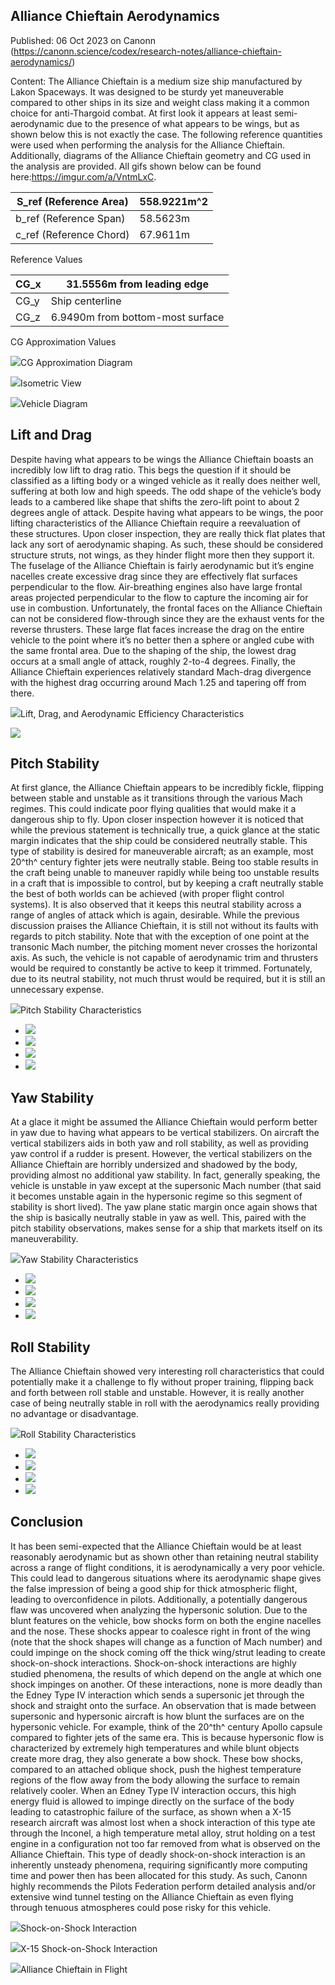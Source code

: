 ## Alliance Chieftain Aerodynamics

Published: 06 Oct 2023 on Canonn (https://canonn.science/codex/research-notes/alliance-chieftain-aerodynamics/)

Content: The Alliance Chieftain is a medium size ship manufactured by Lakon Spaceways. It was designed to be sturdy yet maneuverable compared to other ships in its size and weight class making it a common choice for anti-Thargoid combat. At first look it appears at least semi-aerodynamic due to the presence of what appears to be wings, but as shown below this is not exactly the case. The following reference quantities were used when performing the analysis for the Alliance Chieftain. Additionally, diagrams of the Alliance Chieftain geometry and CG used in the analysis are provided. All gifs shown below can be found here:https://imgur.com/a/VntmLxC.

| S\_ref (Reference Area) | 558.9221m^2 |
| --- | --- |
| b\_ref (Reference Span) | 58.5623m |
| c\_ref (Reference Chord) | 67.9611m |

Reference Values

| CG\_x | 31.5556m from leading edge |
| --- | --- |
| CG\_y | Ship centerline |
| CG\_z | 6.9490m from bottom-most surface |

CG Approximation Values

![](https://canonn.science/wp-content/uploads/2023/10/image-25-1024x399.png)CG Approximation Diagram

![](https://canonn.science/wp-content/uploads/2023/10/image-26-1024x676.png)Isometric View

![](https://canonn.science/wp-content/uploads/2023/10/image-27-1024x687.png)Vehicle Diagram

## Lift and Drag

Despite having what appears to be wings the Alliance Chieftain boasts an incredibly low lift to drag ratio. This begs the question if it should be classified as a lifting body or a winged vehicle as it really does neither well, suffering at both low and high speeds. The odd shape of the vehicle’s body leads to a cambered like shape that shifts the zero-lift point to about 2 degrees angle of attack. Despite having what appears to be wings, the poor lifting characteristics of the Alliance Chieftain require a reevaluation of these structures. Upon closer inspection, they are really thick flat plates that lack any sort of aerodynamic shaping. As such, these should be considered structure struts, not wings, as they hinder flight more then they support it. The fuselage of the Alliance Chieftain is fairly aerodynamic but it’s engine nacelles create excessive drag since they are effectively flat surfaces perpendicular to the flow. Air-breathing engines also have large frontal areas projected perpendicular to the flow to capture the incoming air for use in combustion. Unfortunately, the frontal faces on the Alliance Chieftain can not be considered flow-through since they are the exhaust vents for the reverse thrusters. These large flat faces increase the drag on the entire vehicle to the point where it’s no better then a sphere or angled cube with the same frontal area. Due to the shaping of the ship, the lowest drag occurs at a small angle of attack, roughly 2-to-4 degrees. Finally, the Alliance Chieftain experiences relatively standard Mach-drag divergence with the highest drag occurring around Mach 1.25 and tapering off from there.

![](https://canonn.science/wp-content/uploads/2023/10/image-28-1024x615.png)Lift, Drag, and Aerodynamic Efficiency Characteristics

![](https://canonn.science/wp-content/uploads/2023/10/AllianceChieftain_MachSweep.gif)

## Pitch Stability

At first glance, the Alliance Chieftain appears to be incredibly fickle, flipping between stable and unstable as it transitions through the various Mach regimes. This could indicate poor flying qualities that would make it a dangerous ship to fly. Upon closer inspection however it is noticed that while the previous statement is technically true, a quick glance at the static margin indicates that the ship could be considered neutrally stable. This type of stability is desired for maneuverable aircraft; as an example, most 20^th^ century fighter jets were neutrally stable. Being too stable results in the craft being unable to maneuver rapidly while being too unstable results in a craft that is impossible to control, but by keeping a craft neutrally stable the best of both worlds can be achieved (with proper flight control systems). It is also observed that it keeps this neutral stability across a range of angles of attack which is again, desirable. While the previous discussion praises the Alliance Chieftain, it is still not without its faults with regards to pitch stability. Note that with the exception of one point at the transonic Mach number, the pitching moment never crosses the horizontal axis. As such, the vehicle is not capable of aerodynamic trim and thrusters would be required to constantly be active to keep it trimmed. Fortunately, due to its neutral stability, not much thrust would be required, but it is still an unnecessary expense.

![](https://canonn.science/wp-content/uploads/2023/10/image-29-1024x615.png)Pitch Stability Characteristics

- ![](https://canonn.science/wp-content/uploads/2023/10/AllianceChieftain_Subsonic_AlphaSweep.gif)
- ![](https://canonn.science/wp-content/uploads/2023/10/AllianceChieftain_Transonic_AlphaSweep.gif)
- ![](https://canonn.science/wp-content/uploads/2023/10/AllianceChieftain_Supersonic_AlphaSweep.gif)
- ![](https://canonn.science/wp-content/uploads/2023/10/AllianceChieftain_Hypersonic_AlphaSweep.gif)

## Yaw Stability

At a glace it might be assumed the Alliance Chieftain would perform better in yaw due to having what appears to be vertical stabilizers. On aircraft the vertical stabilizers aids in both yaw and roll stability, as well as providing yaw control if a rudder is present. However, the vertical stabilizers on the Alliance Chieftain are horribly undersized and shadowed by the body, providing almost no additional yaw stability. In fact, generally speaking, the vehicle is unstable in yaw except at the supersonic Mach number (that said it becomes unstable again in the hypersonic regime so this segment of stability is short lived). The yaw plane static margin once again shows that the ship is basically neutrally stable in yaw as well. This, paired with the pitch stability observations, makes sense for a ship that markets itself on its maneuverability.

![](https://canonn.science/wp-content/uploads/2023/10/image-30-1024x617.png)Yaw Stability Characteristics

- ![](https://canonn.science/wp-content/uploads/2023/10/AllianceChieftain_Subsonic_BetaSweep.gif)
- ![](https://canonn.science/wp-content/uploads/2023/10/AllianceChieftain_Transonic_BetaSweep.gif)
- ![](https://canonn.science/wp-content/uploads/2023/10/AllianceChieftain_Supersonic_BetaSweep.gif)
- ![](https://canonn.science/wp-content/uploads/2023/10/AllianceChieftain_Hypersonic_BetaSweep.gif)

## Roll Stability

The Alliance Chieftain showed very interesting roll characteristics that could potentially make it a challenge to fly without proper training, flipping back and forth between roll stable and unstable. However, it is really another case of being neutrally stable in roll with the aerodynamics really providing no advantage or disadvantage.

![](https://canonn.science/wp-content/uploads/2023/10/image-31.png)Roll Stability Characteristics

- ![](https://canonn.science/wp-content/uploads/2023/10/AllianceChieftain_Subsonic_PhiSweep.gif)
- ![](https://canonn.science/wp-content/uploads/2023/10/AllianceChieftain_Transonic_PhiSweep.gif)
- ![](https://canonn.science/wp-content/uploads/2023/10/AllianceChieftain_Supersonic_PhiSweep.gif)
- ![](https://canonn.science/wp-content/uploads/2023/10/AllianceChieftain_Hypersonic_PhiSweep.gif)

## Conclusion

It has been semi-expected that the Alliance Chieftain would be at least reasonably aerodynamic but as shown other than retaining neutral stability across a range of flight conditions, it is aerodynamically a very poor vehicle. This could lead to dangerous situations where its aerodynamic shape gives the false impression of being a good ship for thick atmospheric flight, leading to overconfidence in pilots. Additionally, a potentially dangerous flaw was uncovered when analyzing the hypersonic solution. Due to the blunt features on the vehicle, bow shocks form on both the engine nacelles and the nose. These shocks appear to coalesce right in front of the wing (note that the shock shapes will change as a function of Mach number) and could impinge on the shock coming off the thick wing/strut leading to create shock-on-shock interactions. Shock-on-shock interactions are highly studied phenomena, the results of which depend on the angle at which one shock impinges on another. Of these interactions, none is more deadly than the Edney Type IV interaction which sends a supersonic jet through the shock and straight onto the surface. An observation that is made between supersonic and hypersonic aircraft is how blunt the surfaces are on the hypersonic vehicle. For example, think of the 20^th^ century Apollo capsule compared to fighter jets of the same era. This is because hypersonic flow is characterized by extremely high temperatures and while blunt objects create more drag, they also generate a bow shock. These bow shocks, compared to an attached oblique shock, push the highest temperature regions of the flow away from the body allowing the surface to remain relatively cooler. When an Edney Type IV interaction occurs, this high energy fluid is allowed to impinge directly on the surface of the body leading to catastrophic failure of the surface, as shown when a X-15 research aircraft was almost lost when a shock interaction of this type ate through the Inconel, a high temperature metal alloy, strut holding on a test engine in a configuration not too far removed from what is observed on the Alliance Chieftain. This type of deadly shock-on-shock interaction is an inherently unsteady phenomena, requiring significantly more computing time and power then has been allocated for this study. As such, Canonn highly recommends the Pilots Federation perform detailed analysis and/or extensive wind tunnel testing on the Alliance Chieftain as even flying through tenuous atmospheres could pose risky for this vehicle.

![](https://canonn.science/wp-content/uploads/2023/10/image-32-1024x577.png)Shock-on-Shock Interaction

![](https://canonn.science/wp-content/uploads/2023/10/image-33.png)X-15 Shock-on-Shock Interaction

![](https://canonn.science/wp-content/uploads/2023/10/AllianceChieftain_Scalar-Pretty-Picture.png)Alliance Chieftain in Flight
